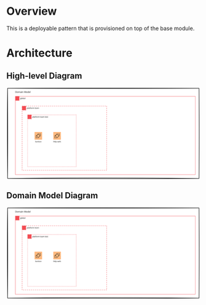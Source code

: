 # Overview

This is a deployable pattern that is provisioned on top of the base module.

# Architecture

## High-level Diagram

<img src="./../../../assets/sandpit_multi_hop_domain_model.svg" align="center" alt="Sandpit mutli-hop high-level architecture"/>

## Domain Model Diagram

<img src="./../../../assets/sandpit_multi_hop_domain_model.svg" align="center" alt="Sandpit mutli-hop domain model"/>
